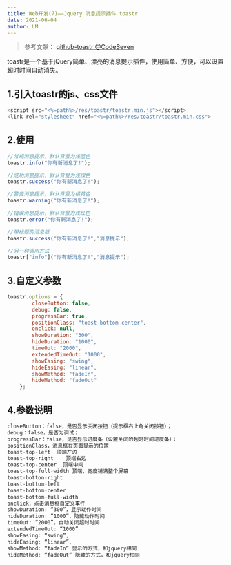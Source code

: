 ```yaml
---
title: Web开发(7)——Jquery 消息提示插件 toastr
date: 2021-06-04
author: LM
---
```


> 参考文献： [ github-toastr @CodeSeven ](https://github.com/CodeSeven/toastr)

toastr是一个基于jQuery简单、漂亮的消息提示插件，使用简单、方便，可以设置超时时间自动消失。

## 1.引入toastr的js、css文件

```javascript
<script src="<%=path%>/res/toastr/toastr.min.js"></script>
<link rel="stylesheet" href="<%=path%>/res/toastr/toastr.min.css">
```

## 2.使用

```javascript
//常规消息提示，默认背景为浅蓝色  
toastr.info("你有新消息了!");  

//成功消息提示，默认背景为浅绿色 
toastr.success("你有新消息了!");  

//警告消息提示，默认背景为橘黄色 
toastr.warning("你有新消息了!");  

//错误消息提示，默认背景为浅红色 
toastr.error("你有新消息了!");  

//带标题的消息框
toastr.success("你有新消息了!","消息提示");  

//另一种调用方法
toastr["info"]("你有新消息了!","消息提示");
```

## 3.自定义参数

```javascript
toastr.options = {  
        closeButton: false,  
        debug: false,  
        progressBar: true,  
        positionClass: "toast-bottom-center",  
        onclick: null,  
        showDuration: "300",  
        hideDuration: "1000",  
        timeOut: "2000",  
        extendedTimeOut: "1000",  
        showEasing: "swing",  
        hideEasing: "linear",  
        showMethod: "fadeIn",  
        hideMethod: "fadeOut"  
    };  
```

##  4.参数说明

```javascript
closeButton：false，是否显示关闭按钮（提示框右上角关闭按钮）； 
debug：false，是否为调试； 
progressBar：false，是否显示进度条（设置关闭的超时时间进度条）； 
positionClass，消息框在页面显示的位置
toast-top-left  顶端左边
toast-top-right    顶端右边
toast-top-center  顶端中间
toast-top-full-width 顶端，宽度铺满整个屏幕
toast-botton-right  
toast-bottom-left
toast-bottom-center
toast-bottom-full-width
onclick，点击消息框自定义事件
showDuration: “300”，显示动作时间
hideDuration: “1000”，隐藏动作时间
timeOut: “2000”，自动关闭超时时间
extendedTimeOut: “1000”
showEasing: “swing”,
hideEasing: “linear”,
showMethod: “fadeIn” 显示的方式，和jquery相同
hideMethod: “fadeOut” 隐藏的方式，和jquery相同
```